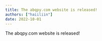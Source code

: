 ```yaml
---
title: The abqpy.com website is released!
authors: ["haiiliin"]
date: 2022-10-01
---
```


The abqpy.com website is released!
